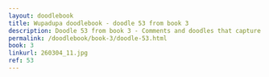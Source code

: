 ```yaml
---
layout: doodlebook
title: Wupadupa doodlebook - doodle 53 from book 3
description: Doodle 53 from book 3 - Comments and doodles that capture the essence of this event  
permalink: /doodlebook/book-3/doodle-53.html
book: 3
linkurl: 260304_11.jpg
ref: 53
---	  
```

																																																																							